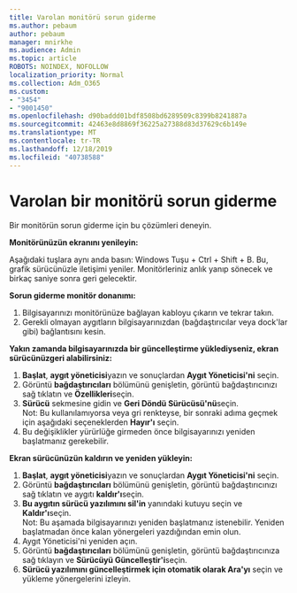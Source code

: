 ```yaml
---
title: Varolan monitörü sorun giderme
ms.author: pebaum
author: pebaum
manager: mnirkhe
ms.audience: Admin
ms.topic: article
ROBOTS: NOINDEX, NOFOLLOW
localization_priority: Normal
ms.collection: Adm_O365
ms.custom:
- "3454"
- "9001450"
ms.openlocfilehash: d90baddd01bdf8508bd6289509c8399b8241887a
ms.sourcegitcommit: 42463e8d8869f36225a27388d83d37629c6b149e
ms.translationtype: MT
ms.contentlocale: tr-TR
ms.lasthandoff: 12/18/2019
ms.locfileid: "40738588"
---
```

# <a name="troubleshoot-an-existing-monitor"></a>Varolan bir monitörü sorun giderme

Bir monitörün sorun giderme için bu çözümleri deneyin. 

**Monitörünüzün ekranını yenileyin:**

Aşağıdaki tuşlara aynı anda basın: Windows Tuşu + Ctrl + Shift + B. Bu, grafik sürücünüzle iletişimi yeniler. Monitörleriniz anlık yanıp sönecek ve birkaç saniye sonra geri gelecektir.

**Sorun giderme monitör donanımı:**

1. Bilgisayarınızı monitörünüze bağlayan kabloyu çıkarın ve tekrar takın.
2. Gerekli olmayan aygıtların bilgisayarınızdan (bağdaştırıcılar veya dock'lar gibi) bağlantısını kesin.

**Yakın zamanda bilgisayarınızda bir güncelleştirme yüklediyseniz, ekran sürücünüzgeri alabilirsiniz:**

1. **Başlat**, **aygıt yöneticisi**yazın ve sonuçlardan **Aygıt Yöneticisi'ni** seçin.
2. Görüntü **bağdaştırıcıları** bölümünü genişletin, görüntü bağdaştırıcınızı sağ tıklatın ve **Özellikleri**seçin.
3. **Sürücü** sekmesine gidin ve **Geri Döndü Sürücüsü'nü**seçin. <br>
Not: Bu kullanılamıyorsa veya gri renkteyse, bir sonraki adıma geçmek için aşağıdaki seçeneklerden **Hayır'ı** seçin.
4. Bu değişiklikler yürürlüğe girmeden önce bilgisayarınızı yeniden başlatmanız gerekebilir.

**Ekran sürücünüzün kaldırın ve yeniden yükleyin:**

1. **Başlat**, **aygıt yöneticisi**yazın ve sonuçlardan **Aygıt Yöneticisi'ni** seçin.
2. Görüntü **bağdaştırıcıları** bölümünü genişletin, görüntü bağdaştırıcınızı sağ tıklatın ve aygıtı **kaldır'ı**seçin. 
3. **Bu aygıtın sürücü yazılımını sil'in** yanındaki kutuyu seçin ve **Kaldır'ı**seçin.<br>
Not: Bu aşamada bilgisayarınızı yeniden başlatmanız istenebilir. Yeniden başlatmadan önce kalan yönergeleri yazdığından emin olun.
4. Aygıt Yöneticisi'ni yeniden açın.
5. Görüntü **bağdaştırıcıları** bölümünü genişletin, görüntü bağdaştırıcınıza sağ tıklayın ve **Sürücüyü Güncelleştir'i**seçin.
6. **Sürücü yazılımını güncelleştirmek için otomatik olarak Ara'yı** seçin ve yükleme yönergelerini izleyin.